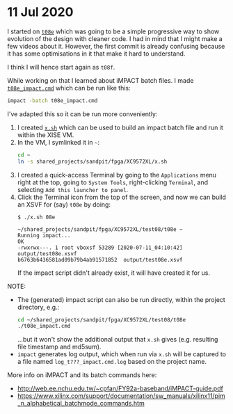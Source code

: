 # 11 Jul 2020

I started on [`t08e`](https://github.com/algofoogle/sandpit/tree/master/fpga/XC9572XL/test08/t08e) which was going to be a simple progressive way to show evolution of the design with cleaner code. I had in mind that I might make a few videos about it. However, the first commit is already confusing because it has some optimisations in it that make it hard to understand.

I think I will hence start again as `t08f`.

While working on that I learned about iMPACT batch files. I made [`t08e_impact.cmd`](https://github.com/algofoogle/sandpit/tree/master/fpga/XC9572XL/test08/t08e/t08e_impact.cmd) which can be run like this:

```bash
impact -batch t08e_impact.cmd
```

I've adapted this so it can be run more conveniently:

1.  I created [`x.sh`](https://github.com/algofoogle/sandpit/blob/master/fpga/XC9572XL/x.sh) which can be used to build an impact batch file and run it within the XISE VM.
2.  In the VM, I symlinked it in `~`:
    ```bash
    cd ~
    ln -s shared_projects/sandpit/fpga/XC9572XL/x.sh
    ```
3.  I created a quick-access Terminal by going to the `Applications` menu right at the top, going to `System Tools`, right-clicking `Terminal`, and selecting `Add this launcher to panel`.
4.  Click the Terminal icon from the top of the screen, and now we can build an XSVF for (say) `t08e` by doing:
    ```
    $ ./x.sh 08e

    ~/shared_projects/sandpit/fpga/XC9572XL/test08/t08e ~
    Running impact...
    OK
    -rwxrwx---. 1 root vboxsf 53289 [2020-07-11_04:10:42] output/test08e.xsvf
    b6763b6436581ad09b79b4ab91571852  output/test08e.xsvf
    ```
    If the impact script didn't already exist, it will have created it for us.

NOTE:
*   The (generated) impact script can also be run directly, within the project directory, e.g.:
    ```bash
    cd ~/shared_projects/sandpit/fpga/XC9572XL/test08/t08e
    ./t08e_impact.cmd
    ```
    ...but it won't show the additional output that `x.sh` gives (e.g. resulting file timestamp and md5sum).
*   `impact` generates log output, which when run via `x.sh` will be captured to a file named `log_t???_impact.cmd.log` based on the project name.

More info on iMPACT and its batch commands here:
*   http://web.ee.nchu.edu.tw/~cpfan/FY92a-baseband/iMPACT-guide.pdf
*   https://www.xilinx.com/support/documentation/sw_manuals/xilinx11/pim_n_alphabetical_batchmode_commands.htm

